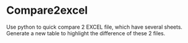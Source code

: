 # Compare2excel
Use python to quick compare 2 EXCEL file, which have several sheets. Generate a new table to highlight the difference of these 2 files.

